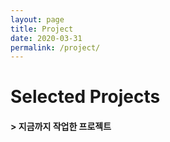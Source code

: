 ```yaml
---
layout: page
title: Project
date: 2020-03-31
permalink: /project/
---
```


# Selected Projects

#### > 지금까지 작업한 프로젝트


<br><br><br><br><br>


<br><br><br><br><br>